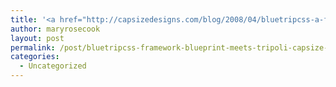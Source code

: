 ```yaml
---
title: '<a href="http://capsizedesigns.com/blog/2008/04/bluetripcss-a-fusion-of-blueprint-and-tripoli/">BlueTripCSS Framework - Blueprint meets Tripoli | Capsize Designs</a>'
author: maryrosecook
layout: post
permalink: /post/bluetripcss-framework-blueprint-meets-tripoli-capsize-designs
categories:
  - Uncategorized
---
```


